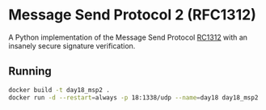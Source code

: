 # Message Send Protocol 2 (RFC1312)

A Python implementation of the Message Send Protocol [RC1312](https://tools.ietf.org/html/rfc1312) with an insanely secure signature verification.

## Running

```bash
docker build -t day18_msp2 .
docker run -d --restart=always -p 18:1338/udp --name=day18 day18_msp2
```